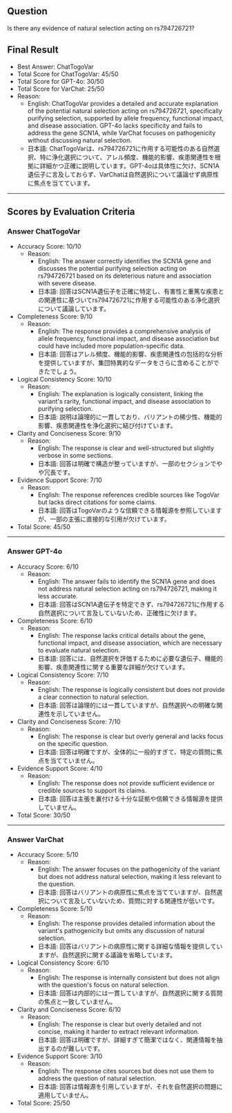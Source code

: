 ## Question

Is there any evidence of natural selection acting on rs794726721?

## Final Result

- Best Answer: ChatTogoVar
- Total Score for ChatTogoVar: 45/50
- Total Score for GPT-4o: 30/50
- Total Score for VarChat: 25/50
- Reason:
  - English: ChatTogoVar provides a detailed and accurate explanation of the potential natural selection acting on rs794726721, specifically purifying selection, supported by allele frequency, functional impact, and disease association. GPT-4o lacks specificity and fails to address the gene SCN1A, while VarChat focuses on pathogenicity without discussing natural selection.
  - 日本語: ChatTogoVarは、rs794726721に作用する可能性のある自然選択、特に浄化選択について、アレル頻度、機能的影響、疾患関連性を根拠に詳細かつ正確に説明しています。GPT-4oは具体性に欠け、SCN1A遺伝子に言及しておらず、VarChatは自然選択について議論せず病原性に焦点を当てています。

---

## Scores by Evaluation Criteria

### Answer ChatTogoVar
- Accuracy Score: 10/10
  - Reason: 
    - English: The answer correctly identifies the SCN1A gene and discusses the potential purifying selection acting on rs794726721 based on its deleterious nature and association with severe disease.
    - 日本語: 回答はSCN1A遺伝子を正確に特定し、有害性と重篤な疾患との関連性に基づいてrs794726721に作用する可能性のある浄化選択について議論しています。
- Completeness Score: 9/10
  - Reason: 
    - English: The response provides a comprehensive analysis of allele frequency, functional impact, and disease association but could have included more population-specific data.
    - 日本語: 回答はアレル頻度、機能的影響、疾患関連性の包括的な分析を提供していますが、集団特異的なデータをさらに含めることができたでしょう。
- Logical Consistency Score: 10/10
  - Reason: 
    - English: The explanation is logically consistent, linking the variant's rarity, functional impact, and disease association to purifying selection.
    - 日本語: 説明は論理的に一貫しており、バリアントの稀少性、機能的影響、疾患関連性を浄化選択に結び付けています。
- Clarity and Conciseness Score: 9/10
  - Reason: 
    - English: The response is clear and well-structured but slightly verbose in some sections.
    - 日本語: 回答は明確で構造が整っていますが、一部のセクションでやや冗長です。
- Evidence Support Score: 7/10
  - Reason: 
    - English: The response references credible sources like TogoVar but lacks direct citations for some claims.
    - 日本語: 回答はTogoVarのような信頼できる情報源を参照していますが、一部の主張に直接的な引用が欠けています。
- Total Score: 45/50

---

### Answer GPT-4o
- Accuracy Score: 6/10
  - Reason: 
    - English: The answer fails to identify the SCN1A gene and does not address natural selection acting on rs794726721, making it less accurate.
    - 日本語: 回答はSCN1A遺伝子を特定できず、rs794726721に作用する自然選択について言及していないため、正確性に欠けます。
- Completeness Score: 6/10
  - Reason: 
    - English: The response lacks critical details about the gene, functional impact, and disease association, which are necessary to evaluate natural selection.
    - 日本語: 回答には、自然選択を評価するために必要な遺伝子、機能的影響、疾患関連性に関する重要な詳細が欠けています。
- Logical Consistency Score: 7/10
  - Reason: 
    - English: The response is logically consistent but does not provide a clear connection to natural selection.
    - 日本語: 回答は論理的には一貫していますが、自然選択への明確な関連性を示していません。
- Clarity and Conciseness Score: 7/10
  - Reason: 
    - English: The response is clear but overly general and lacks focus on the specific question.
    - 日本語: 回答は明確ですが、全体的に一般的すぎて、特定の質問に焦点を当てていません。
- Evidence Support Score: 4/10
  - Reason: 
    - English: The response does not provide sufficient evidence or credible sources to support its claims.
    - 日本語: 回答は主張を裏付ける十分な証拠や信頼できる情報源を提供していません。
- Total Score: 30/50

---

### Answer VarChat
- Accuracy Score: 5/10
  - Reason: 
    - English: The answer focuses on the pathogenicity of the variant but does not address natural selection, making it less relevant to the question.
    - 日本語: 回答はバリアントの病原性に焦点を当てていますが、自然選択について言及していないため、質問に対する関連性が低いです。
- Completeness Score: 5/10
  - Reason: 
    - English: The response provides detailed information about the variant's pathogenicity but omits any discussion of natural selection.
    - 日本語: 回答はバリアントの病原性に関する詳細な情報を提供していますが、自然選択に関する議論を省略しています。
- Logical Consistency Score: 6/10
  - Reason: 
    - English: The response is internally consistent but does not align with the question's focus on natural selection.
    - 日本語: 回答は内部的には一貫していますが、自然選択に関する質問の焦点と一致していません。
- Clarity and Conciseness Score: 6/10
  - Reason: 
    - English: The response is clear but overly detailed and not concise, making it harder to extract relevant information.
    - 日本語: 回答は明確ですが、詳細すぎて簡潔ではなく、関連情報を抽出するのが難しいです。
- Evidence Support Score: 3/10
  - Reason: 
    - English: The response cites sources but does not use them to address the question of natural selection.
    - 日本語: 回答は情報源を引用していますが、それを自然選択の問題に適用していません。
- Total Score: 25/50